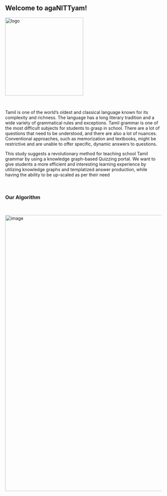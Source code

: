 <h2> Welcome to agaNITTyam! </h2>

<img width="251" alt="logo" src="https://github.com/Amarjit-Madhumalararungeethayan/agaNITTyam/assets/83509162/313c05bd-e9af-4f66-838c-674044fee6b1">

<p>&nbsp;</p>

Tamil is one of the world’s oldest and classical language known for its complexity and richness. The language has a long literary tradition and a wide variety of grammatical rules and exceptions. Tamil grammar is one of the most difficult subjects for students to grasp in school. There are a lot of questions that need to be understood, and there are also a lot of nuances. Conventional approaches, such as memorization and textbooks, might be restrictive and are unable to offer specific, dynamic answers to questions. 

This study suggests a revolutionary method for teaching school Tamil grammar by using a knowledge graph-based Quizzing portal. We want to give students a more efficient and interesting learning experience by utilizing knowledge graphs and templatized answer production, while having the ability to be up-scaled as per their need

<p>&nbsp;</p>

<h3> Our Algorithm </h3>

<p>&nbsp;</p>

<img width="888" alt="image" src="https://github.com/Amarjit-Madhumalararungeethayan/agaNITTyam/assets/83509162/71150ab6-13e5-4541-bd2c-dae7c12eb37d">
